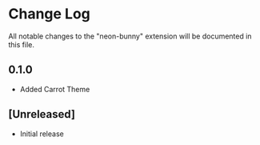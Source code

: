 # Change Log

All notable changes to the "neon-bunny" extension will be documented in this file.

## 0.1.0

- Added Carrot Theme

## [Unreleased]

- Initial release
